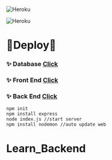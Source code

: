 ![Heroku](https://heroku-badge.herokuapp.com/?app=learn-backend-snapm)

![Heroku](https://heroku-badge.herokuapp.com/?app=heroku-badge)

# 🎉Deploy🎉

### ✨ Database [Click](https://cloud.mongodb.com/)

### ✨ Front End [Click](https://app.netlify.com/)

### ✨ Back End [Click](https://dashboard.heroku.com/apps)

```
npm init
npm install express
node index.js //start server
npm install nodemon //auto update web
```

# Learn_Backend



